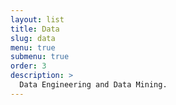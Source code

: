 ```yaml
---
layout: list
title: Data
slug: data
menu: true
submenu: true
order: 3
description: >
  Data Engineering and Data Mining.  
---
```

